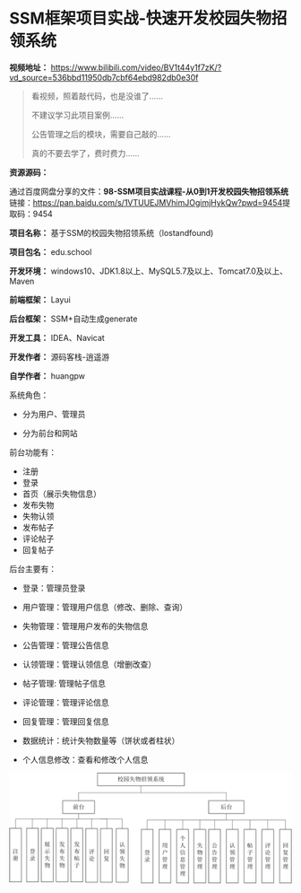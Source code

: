 # SSM框架项目实战-快速开发校园失物招领系统

**视频地址：** https://www.bilibili.com/video/BV1t44y1f7zK/?vd_source=536bbd11950db7cbf64ebd982db0e30f

> 看视频，照着敲代码，也是没谁了......
>
> 不建议学习此项目案例......
> 
> 公告管理之后的模块，需要自己敲的......
>
> 真的不要去学了，费时费力......

**资源源码：**

​				通过百度网盘分享的文件：**98-SSM项目实战课程-从0到1开发校园失物招领系统**
​				链接：https://pan.baidu.com/s/1VTUUEJMVhimJOgimjHykQw?pwd=9454 
​				提取码：9454 

**项目名称：** 基于SSM的校园失物招领系统（lostandfound)

**项目包名：** edu.school

**开发环境：** windows10、JDK1.8以上、MySQL5.7及以上、Tomcat7.0及以上、Maven

**前端框架：** Layui

**后台框架：** SSM+自动生成generate

**开发工具：** IDEA、Navicat

**开发作者：** 源码客栈-逍遥游

**自学作者：** huangpw

系统角色：

- 分为用户、管理员

- 分为前台和网站

前台功能有：

- 注册
- 登录
- 首页（展示失物信息）
- 发布失物
- 失物认领
- 发布帖子
- 评论帖子
- 回复帖子

后台主要有：

- 登录：管理员登录

- 用户管理：管理用户信息（修改、删除、查询）

- 失物管理：管理用户发布的失物信息

- 公告管理：管理公告信息

- 认领管理：管理认领信息（增删改查）

- 帖子管理: 管理帖子信息

- 评论管理：管理评论信息

- 回复管理：管理回复信息

- 数据统计：统计失物数量等（饼状或者柱状）

- 个人信息修改：查看和修改个人信息

![图片1](/images/图片1.png)

